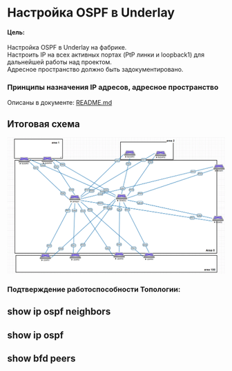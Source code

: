 # Настройка OSPF в Underlay

#### Цель:
Настройка OSPF в Underlay на фабрике.<br>
Настроить IP на всех активных портах (PtP линки и loopback1) для дальнейшей работы над проектом.<br>
Адресное пространство должно быть задокументировано.<br>

### Принципы назначения IP адресов, адресное пространство
Описаны в документе: [README.md](README.md)

## Итоговая схема
![Topology_OSPF.png](Topology_OSPF.png)

### Подтверждение работоспособности Топологии:

## show ip ospf neighbors


## show ip ospf 


## show bfd peers

